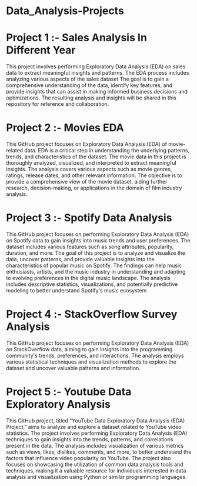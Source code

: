# Data_Analysis-Projects
# Project 1 :- Sales Analysis In Different Year
This project involves performing Exploratory Data Analysis (EDA) on sales data to extract meaningful insights and patterns. The EDA process includes analyzing various aspects of the sales dataset The goal is to gain a comprehensive understanding of the data, identify key features, and provide insights that can assist in making informed business decisions and optimizations. The resulting analysis and insights will be shared in this repository for reference and collaboration.
# Project 2 :- Movies EDA
This GitHub project focuses on Exploratory Data Analysis (EDA) of movie-related data. EDA is a critical step in understanding the underlying patterns, trends, and characteristics of the dataset. The movie data in this project is thoroughly analyzed, visualized, and interpreted to extract meaningful insights. The analysis covers various aspects such as movie genres, ratings, release dates, and other relevant information. The objective is to provide a comprehensive view of the movie dataset, aiding further research, decision-making, or applications in the domain of film industry analysis.
# Project 3 :- Spotify Data Analysis
This GitHub project focuses on performing Exploratory Data Analysis (EDA) on Spotify data to gain insights into music trends and user preferences. The dataset includes various features such as song attributes, popularity, duration, and more. The goal of this project is to analyze and visualize the data, uncover patterns, and provide valuable insights into the characteristics of popular music on Spotify. The findings can help music enthusiasts, artists, and the music industry in understanding and adapting to evolving preferences in the digital music landscape. The analysis includes descriptive statistics, visualizations, and potentially predictive modeling to better understand Spotify's music ecosystem

# Project 4 :- StackOverflow Survey Analysis
This GitHub project focuses on performing Exploratory Data Analysis (EDA) on StackOverflow data, aiming to gain insights into the programming community's trends, preferences, and interactions. The analysis employs various statistical techniques and visualization methods to explore the dataset and uncover valuable patterns and information.
# Project 5 :- Youtube Data Exploratory Analysis
This GitHub project, titled "YouTube Data Exploratory Data Analysis (EDA) Project," aims to analyze and explore a dataset related to YouTube video statistics. The project involves performing Exploratory Data Analysis (EDA) techniques to gain insights into the trends, patterns, and correlations present in the data. The analysis includes visualization of various metrics such as views, likes, dislikes, comments, and more, to better understand the factors that influence video popularity on YouTube. The project also focuses on showcasing the utilization of common data analysis tools and techniques, making it a valuable resource for individuals interested in data analysis and visualization using Python or similar programming languages.

